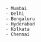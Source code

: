 
        - Mumbai
        - Delhi
        - Bengaluru
        - Hyderabad
        - Kolkata
        - Chennai